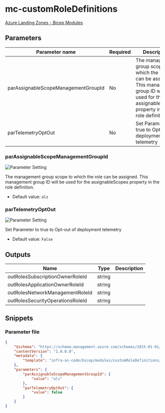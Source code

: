 # mc-customRoleDefinitions

[Azure Landing Zones - Bicep Modules](..)

## Parameters

Parameter name | Required | Description
-------------- | -------- | -----------
parAssignableScopeManagementGroupId | No       | The management group scope to which the role can be assigned.  This management group ID will be used for the assignableScopes property in the role definition.
parTelemetryOptOut | No       | Set Parameter to true to Opt-out of deployment telemetry

### parAssignableScopeManagementGroupId

![Parameter Setting](https://img.shields.io/badge/parameter-optional-green?style=flat-square)

The management group scope to which the role can be assigned.  This management group ID will be used for the assignableScopes property in the role definition.

- Default value: `alz`

### parTelemetryOptOut

![Parameter Setting](https://img.shields.io/badge/parameter-optional-green?style=flat-square)

Set Parameter to true to Opt-out of deployment telemetry

- Default value: `False`

## Outputs

Name | Type | Description
---- | ---- | -----------
outRolesSubscriptionOwnerRoleId | string |
outRolesApplicationOwnerRoleId | string |
outRolesNetworkManagementRoleId | string |
outRolesSecurityOperationsRoleId | string |

## Snippets

### Parameter file

```json
{
    "$schema": "https://schema.management.azure.com/schemas/2015-01-01/deploymentParameters.json#",
    "contentVersion": "1.0.0.0",
    "metadata": {
        "template": "infra-as-code/bicep/modules/customRoleDefinitions/mc-customRoleDefinitions.json"
    },
    "parameters": {
        "parAssignableScopeManagementGroupId": {
            "value": "alz"
        },
        "parTelemetryOptOut": {
            "value": false
        }
    }
}
```
